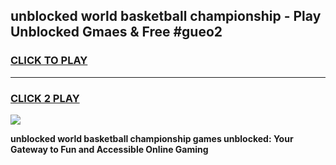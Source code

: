 
## unblocked world basketball championship - Play Unblocked Gmaes & Free #gueo2
<h3>
<a href="https://news.freeplayer.one?title=unblocked_world_basketball_championship&ref=03M">CLICK TO PLAY</a></h3>
<hr>

<h3>
<a href="https://news.freeplayer.one?title=unblocked_world_basketball_championship&ref=03M">CLICK 2 PLAY</a>
  
</h3>

<a href="https://news.freeplayer.one?title=unblocked_world_basketball_championship&ref=03M"><img src="https://clearcache.store/games.png"></a>


**unblocked world basketball championship games unblocked: Your Gateway to Fun and Accessible Online Gaming**
